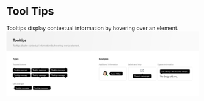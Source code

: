 # Tool Tips
Tooltips display contextual information by hovering over an element.
![](Tool%20Tips.png)